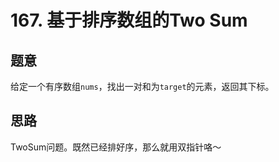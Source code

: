 # 167. 基于排序数组的Two Sum

## 题意

给定一个有序数组`nums`，找出一对和为`target`的元素，返回其下标。

## 思路

TwoSum问题。既然已经排好序，那么就用双指针咯～
